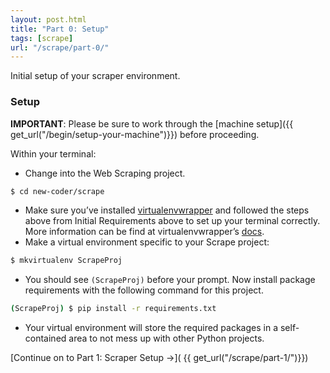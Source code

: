 ```yaml
---
layout: post.html
title: "Part 0: Setup"
tags: [scrape]
url: "/scrape/part-0/"
---
```


Initial setup of your scraper environment.


### Setup

**IMPORTANT**: Please be sure to work through the [machine setup]({{ get_url("/begin/setup-your-machine")}}) before proceeding.

Within your terminal:

* Change into the Web Scraping project.

```bash
$ cd new-coder/scrape
```

* Make sure you’ve installed [virtualenvwrapper](http://pypi.python.org/pypi/virtualenvwrapper) and followed the steps above from Initial Requirements above to set up your terminal correctly.  More information can be find at virtualenvwrapper’s [docs](http://virtualenvwrapper.readthedocs.org/en/latest/).
* Make a virtual environment specific to your Scrape project:

```bash
$ mkvirtualenv ScrapeProj
```

* You should see `(ScrapeProj)` before your prompt. Now install package requirements with the following command for this project.

```bash
(ScrapeProj) $ pip install -r requirements.txt
```

* Your virtual environment will store the required packages in a self-contained area to not mess up with other Python projects.

[Continue on to Part 1: Scraper Setup &rarr;]( {{ get_url("/scrape/part-1/")}})